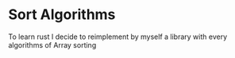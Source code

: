 # Sort Algorithms
To learn rust I decide to reimplement by myself a library with every algorithms of Array sorting
